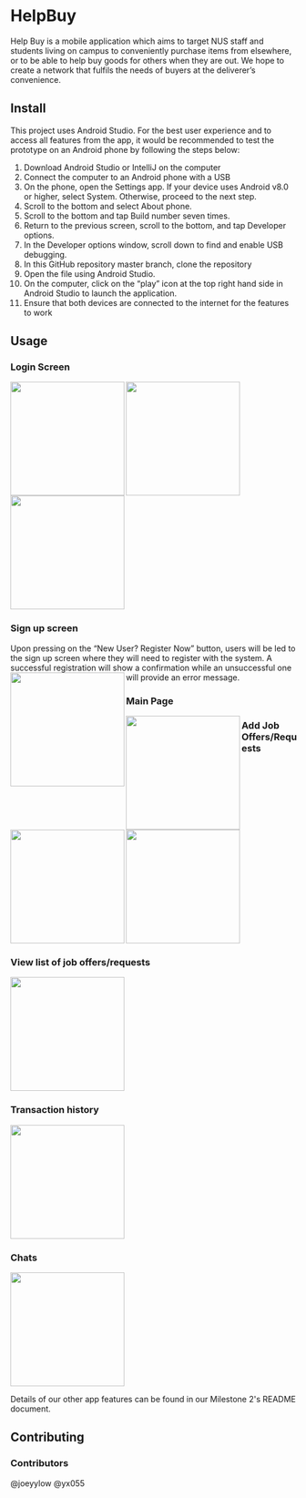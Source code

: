 # HelpBuy
Help Buy is a mobile application which aims to target NUS staff and students living on campus to conveniently purchase items from elsewhere, or to be able to help buy goods for others when they are out. We hope to create a network that fulfils the needs of buyers at the deliverer’s convenience.

## Install 
This project uses Android Studio. For the best user experience and to access all features from the app, it would be recommended to test the prototype on an Android phone by following the steps below:

1. Download Android Studio or IntelliJ on the computer
2. Connect the computer to an Android phone with a USB
3. On the phone, open the Settings app. If your device uses Android v8.0 or higher, select System. Otherwise, proceed to the next step.
4. Scroll to the bottom and select About phone.
5. Scroll to the bottom and tap Build number seven times.
6. Return to the previous screen, scroll to the bottom, and tap Developer options.
7. In the Developer options window, scroll down to find and enable USB debugging.
8. In this GitHub repository master branch, clone the repository 
9. Open the file using Android Studio.
10. On the computer, click on the “play” icon at the top right hand side in Android Studio to launch the application.
11. Ensure that both devices are connected to the internet for the features to work

## Usage
### Login Screen 
<img align="left" src="https://user-images.githubusercontent.com/78250310/120108271-04d19a80-c197-11eb-9cfe-40bafa9552d7.png" width="200">
<img align="center" src="https://user-images.githubusercontent.com/78250310/120108267-0307d700-c197-11eb-9f84-066ddfa92c86.png" width="200">
<img src="https://user-images.githubusercontent.com/78250310/120108268-04390400-c197-11eb-9161-a6db22cdcc1f.png" width="200">

### Sign up screen
Upon pressing on the “New User? Register Now” button, users will be led to the sign up screen where they will need to register with the system. A successful registration will show a confirmation while an unsuccessful one will provide an error message.
<img align="left" src="https://user-images.githubusercontent.com/78250310/123545770-6e3fcb80-d78c-11eb-93af-222cf6d6a8f9.png" width="200">

### Main Page
<img align="left" src="https://user-images.githubusercontent.com/78250310/123545777-7bf55100-d78c-11eb-8b90-f4b1bda24849.png" width="200">

### Add Job Offers/Requests
<img align="left" src="https://user-images.githubusercontent.com/78250310/123545792-8879a980-d78c-11eb-8757-1bf3bdbd72fd.png" width="200">
<img align="center" src="https://user-images.githubusercontent.com/78250310/123545795-89aad680-d78c-11eb-92d5-79ba4dde1789.png" width="200">

### View list of job offers/requests
<img src="https://user-images.githubusercontent.com/78250310/123545800-92031180-d78c-11eb-804d-d27deed5b470.png" width="200">

### Transaction history 
<img src="https://user-images.githubusercontent.com/78250310/123545818-9fb89700-d78c-11eb-82b7-0b6d43cca8d6.png" width="200">

### Chats
<img src="https://user-images.githubusercontent.com/78250310/123545822-a5ae7800-d78c-11eb-8f1e-b6e3ff9c0c70.png" width="200">

Details of our other app features can be found in our Milestone 2's README document.

## Contributing
### Contributors
@joeyylow
@yx055
